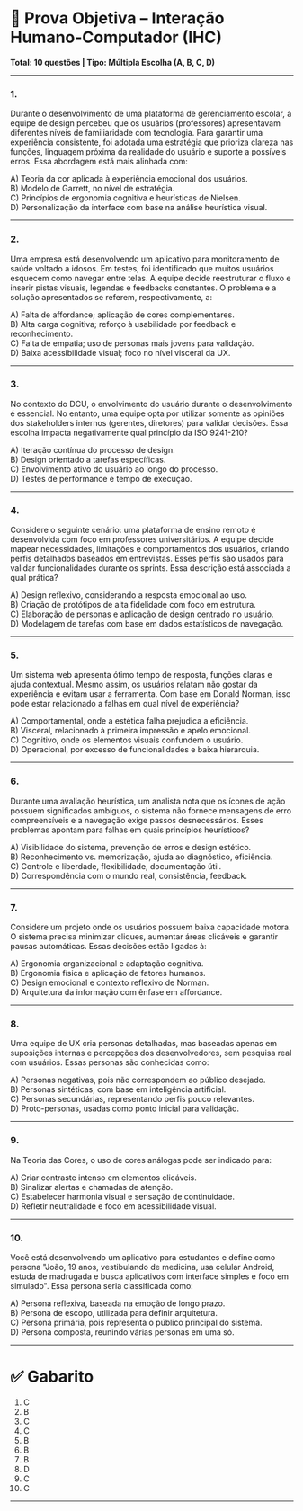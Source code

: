 # 📝 **Prova Objetiva – Interação Humano-Computador (IHC)**  
**Total: 10 questões | Tipo: Múltipla Escolha (A, B, C, D)**

---

### 1.  
Durante o desenvolvimento de uma plataforma de gerenciamento escolar, a equipe de design percebeu que os usuários (professores) apresentavam diferentes níveis de familiaridade com tecnologia. Para garantir uma experiência consistente, foi adotada uma estratégia que prioriza clareza nas funções, linguagem próxima da realidade do usuário e suporte a possíveis erros. Essa abordagem está mais alinhada com:

A) Teoria da cor aplicada à experiência emocional dos usuários.  
B) Modelo de Garrett, no nível de estratégia.  
C) Princípios de ergonomia cognitiva e heurísticas de Nielsen.  
D) Personalização da interface com base na análise heurística visual.

---

### 2.  
Uma empresa está desenvolvendo um aplicativo para monitoramento de saúde voltado a idosos. Em testes, foi identificado que muitos usuários esquecem como navegar entre telas. A equipe decide reestruturar o fluxo e inserir pistas visuais, legendas e feedbacks constantes. O problema e a solução apresentados se referem, respectivamente, a:

A) Falta de affordance; aplicação de cores complementares.  
B) Alta carga cognitiva; reforço à usabilidade por feedback e reconhecimento.  
C) Falta de empatia; uso de personas mais jovens para validação.  
D) Baixa acessibilidade visual; foco no nível visceral da UX.

---

### 3.  
No contexto do DCU, o envolvimento do usuário durante o desenvolvimento é essencial. No entanto, uma equipe opta por utilizar somente as opiniões dos stakeholders internos (gerentes, diretores) para validar decisões. Essa escolha impacta negativamente qual princípio da ISO 9241-210?

A) Iteração contínua do processo de design.  
B) Design orientado a tarefas específicas.  
C) Envolvimento ativo do usuário ao longo do processo.  
D) Testes de performance e tempo de execução.

---

### 4.  
Considere o seguinte cenário: uma plataforma de ensino remoto é desenvolvida com foco em professores universitários. A equipe decide mapear necessidades, limitações e comportamentos dos usuários, criando perfis detalhados baseados em entrevistas. Esses perfis são usados para validar funcionalidades durante os sprints. Essa descrição está associada a qual prática?

A) Design reflexivo, considerando a resposta emocional ao uso.  
B) Criação de protótipos de alta fidelidade com foco em estrutura.  
C) Elaboração de personas e aplicação de design centrado no usuário.  
D) Modelagem de tarefas com base em dados estatísticos de navegação.

---

### 5.  
Um sistema web apresenta ótimo tempo de resposta, funções claras e ajuda contextual. Mesmo assim, os usuários relatam não gostar da experiência e evitam usar a ferramenta. Com base em Donald Norman, isso pode estar relacionado a falhas em qual nível de experiência?

A) Comportamental, onde a estética falha prejudica a eficiência.  
B) Visceral, relacionado à primeira impressão e apelo emocional.  
C) Cognitivo, onde os elementos visuais confundem o usuário.  
D) Operacional, por excesso de funcionalidades e baixa hierarquia.

---

### 6.  
Durante uma avaliação heurística, um analista nota que os ícones de ação possuem significados ambíguos, o sistema não fornece mensagens de erro compreensíveis e a navegação exige passos desnecessários. Esses problemas apontam para falhas em quais princípios heurísticos?

A) Visibilidade do sistema, prevenção de erros e design estético.  
B) Reconhecimento vs. memorização, ajuda ao diagnóstico, eficiência.  
C) Controle e liberdade, flexibilidade, documentação útil.  
D) Correspondência com o mundo real, consistência, feedback.

---

### 7.  
Considere um projeto onde os usuários possuem baixa capacidade motora. O sistema precisa minimizar cliques, aumentar áreas clicáveis e garantir pausas automáticas. Essas decisões estão ligadas à:

A) Ergonomia organizacional e adaptação cognitiva.  
B) Ergonomia física e aplicação de fatores humanos.  
C) Design emocional e contexto reflexivo de Norman.  
D) Arquitetura da informação com ênfase em affordance.

---

### 8.  
Uma equipe de UX cria personas detalhadas, mas baseadas apenas em suposições internas e percepções dos desenvolvedores, sem pesquisa real com usuários. Essas personas são conhecidas como:

A) Personas negativas, pois não correspondem ao público desejado.  
B) Personas sintéticas, com base em inteligência artificial.  
C) Personas secundárias, representando perfis pouco relevantes.  
D) Proto-personas, usadas como ponto inicial para validação.

---

### 9.  
Na Teoria das Cores, o uso de cores análogas pode ser indicado para:

A) Criar contraste intenso em elementos clicáveis.  
B) Sinalizar alertas e chamadas de atenção.  
C) Estabelecer harmonia visual e sensação de continuidade.  
D) Refletir neutralidade e foco em acessibilidade visual.

---

### 10.  
Você está desenvolvendo um aplicativo para estudantes e define como persona "João, 19 anos, vestibulando de medicina, usa celular Android, estuda de madrugada e busca aplicativos com interface simples e foco em simulado". Essa persona seria classificada como:

A) Persona reflexiva, baseada na emoção de longo prazo.  
B) Persona de escopo, utilizada para definir arquitetura.  
C) Persona primária, pois representa o público principal do sistema.  
D) Persona composta, reunindo várias personas em uma só.

---

# ✅ Gabarito
1. C  
2. B  
3. C  
4. C  
5. B  
6. B  
7. B  
8. D  
9. C  
10. C

---
